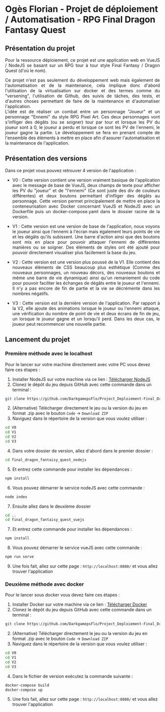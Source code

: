 # Ogès Florian - Projet de déploiement / Automatisation - RPG Final Dragon Fantasy Quest

## Présentation du projet

<div style="text-align: justify;">
Pour la ressource déploiement, ce projet est une application web en VueJS / NodeJS se basant sur un RPG tour à tour style Final Fantasy / Dragon Quest (d'où le nom).  

Ce projet n'est pas seulement du développement web mais également de l'automatisation et de la maintenance, cela implique donc d'abord l'utilisation de la virtualisation sur docker et des termes comme du "versening", l'utilisation de Github, des suivis de tâches, des tests, et d'autres choses permettant de faire de la maintenance et d'automatiser l'application.  
L'idée est de réaliser un combat entre un personnage "Joueur" et un personnage "Ennemi" du style RPG Pixel Art. Ces deux personnages vont s'infliger des dégâts (ou se soigner) tour par tour et lorsque les PV du joueur sont à 0, le joueur a perdu et lorsque ce sont les PV de l'ennemi, le joueur gagne la partie. Le développement se fera en prenant compte de l'ensemble des éléments à mettre en place afin d'assurer l'automatisation et la maintenance de l'application.
</div>

## Présentation des versions

Dans ce projet vous pouvez retrouver 4 version de l'application : 
<div style="text-align: justify;">

- V0 : Cette version contient une version vraiment basique de l'application avec le message de base de VueJS, deux champs de texte pour afficher les PV du "joueur" et de "l'ennemi" (Ce sont juste des div de couleurs différentes) et deux boutons permettant d'infliger des dégâts au personnage. Cette version permet principalement de mettre en place la conteneurisation avec Docker concernant VueJS et NodeJS avec un Dockerfile puis un docker-compose.yaml dans le dossier racine de la version.
</div>
<div style="text-align: justify;">

- V1 : Cette version est une version de base de l'application, nous voyons le joueur ainsi que l'ennemi à l'écran mais également leurs points de vie et les dégâts qu'ils subissent. Une barre d'action ainsi que des boutons sont mis en place pour pouvoir attaquer l'ennemi de différentes manières ou se soigner. Des éléments de styles ont été ajouté pour pouvoir directement visualiser plus facilement la base du jeu.
</div>
<div style="text-align: justify;">

- V2 : Cette version est une version plus poussé de la V1. Elle contient des nouveaux éléments de CSS beaucoup plus esthétique (Comme des nouveaux personnages, un nouveau décors, des nouveaux boutons et même une barre de vie dynamique) ainsi qu'un remaniement du code pour pouvoir faciliter les échanges de dégâts entre le joueur et l'ennemi. Il n'y a pas encore de fin de partie et la vie se décrémente dans les nombres négatifs.
</div>
<div style="text-align: justify;">

- V3 : Cette version est la dernière version de l'application. Par rapport à la V2, elle ajoute des animations lorsque le joueur ou l'ennemi attaque, une vérification du nombre de point de vie et deux écrans de fin de jeu, un lorsque le joueur gagne et un lorsqu'il perd. Dans les deux cas, le joueur peut recommencer une nouvelle partie.
</div>

## Lancement du projet

### Première méthode avec le localhost

Pour le lancer sur votre machine directement avec votre PC vous devez faire ces étapes : 

1. Installer NodeJS sur votre machine via ce lien : [Télécharger NodeJS](https://nodejs.org/en/download)
2. Clonez le dépôt du jeu depuis GitHub avec cette commande dans un terminal : 
```bash
git clone https://github.com/DarkgamepsFlo/Project_Deploiement-Final_Dragon_Fantaisy_Quest.git
```
2. (Alternative) Télécharger directement le jeu ou la version du jeu en format .zip avec le bouton `Code` -> `Download ZIP`
3. Naviguez dans le répertoire de la version que vous voulez utiliser :
```bash
cd V0 
cd V1
cd V2
cd V3
```
4. Dans votre dossier de version, allez d'abord dans le premier dossier :
```bash
cd final_dragon_fantaisy_quest_nodejs
```
5. Et entrez cette commande pour installer les dépendances :
```bash
npm install
```
6. Vous pouvez démarrer le service nodeJS avec cette commande :
```bash
node index
```
7. Ensuite allez dans le deuxième dossier
```bash
cd ..
cd final_dragon_fantaisy_quest_vuejs
```
7. Et entrez cette commande pour installer les dépendances :
```bash
npm install
```
8. Vous pouvez démarrer le service vueJS avec cette commande :
```bash
npm run serve
```
9. Une fois fait, allez sur cette page : `http://localhost:8080/` et vous allez trouver l'application

### Deuxième méthode avec docker

Pour le lancer sous docker vous devez faire ces étapes : 

1. Installer Docker sur votre machine via ce lien : [Télécharger Docker](https://www.docker.com/products/docker-desktop/)
2. Clonez le dépôt du jeu depuis GitHub avec cette commande dans un terminal : 
```bash
git clone https://github.com/DarkgamepsFlo/Project_Deploiement-Final_Dragon_Fantaisy_Quest.git
```
2. (Alternative) Télécharger directement le jeu ou la version du jeu en format .zip avec le bouton `Code` -> `Download ZIP`
3. Naviguez dans le répertoire de la version que vous voulez utiliser :
```bash
cd V0 
cd V1
cd V2
cd V3
```
4. Dans le fichier de version exécutez la commande suivante : 
```bash
docker-compose build
docker-compose up
```
5. Une fois fait, allez sur cette page : `http://localhost:8080/` et vous allez trouver l'application